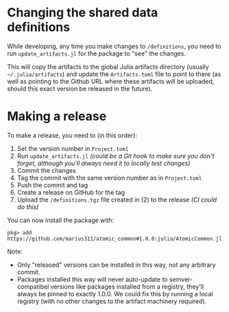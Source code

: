 # Changing the shared data definitions

While developing, any time you make changes to `/definitions`, you need to run `update_artifacts.jl` for the package to "see" the changes.

This will copy the artifacts to the global Julia artifacts directory (usually `~/.julia/artifacts`) and update the `Artifacts.toml` file to point to there (as well as pointing to the Github URL where these artifacts will be uploaded, should this exact version be released in the future).

# Making a release

To make a release, you need to (in this order):

1. Set the version number in `Project.toml`
2. Run `update_artifacts.jl` *(could be a Git hook to make sure you don't forget, although you'll always need it to locally test changes)*
3. Commit the changes
4. Tag the commit with the same version number as in `Project.toml`
5. Push the commit and tag
6. Create a release on GitHub for the tag
7. Upload the `/definitions.tgz` file created in (2) to the release *(CI could do this)*

You can now install the package with:
```
pkg> add https://github.com/marius311/atomic_common#1.0.0:julia/AtomicCommon.jl
```

Note:
* Only "released" versions can be installed in this way, not any arbitrary commit. 
* Packages installed this way will never auto-update to semver-compatibel versions like packages installed from a registry, they'll always be pinned to exactly 1.0.0. We could fix this by running a local registry (with no other changes to the artifact machinery required).